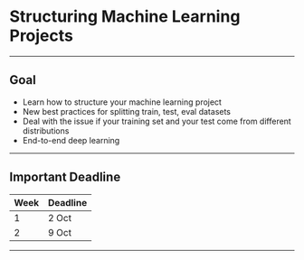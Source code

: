 # Structuring Machine Learning Projects

---

## Goal

- Learn how to structure your machine learning project
- New best practices for splitting train, test, eval datasets
- Deal with the issue if your training set and your test come from different distributions
- End-to-end deep learning

---

## Important Deadline

| Week | Deadline |
| --- | --- |
| 1 | 2 Oct |
| 2 | 9 Oct |

---